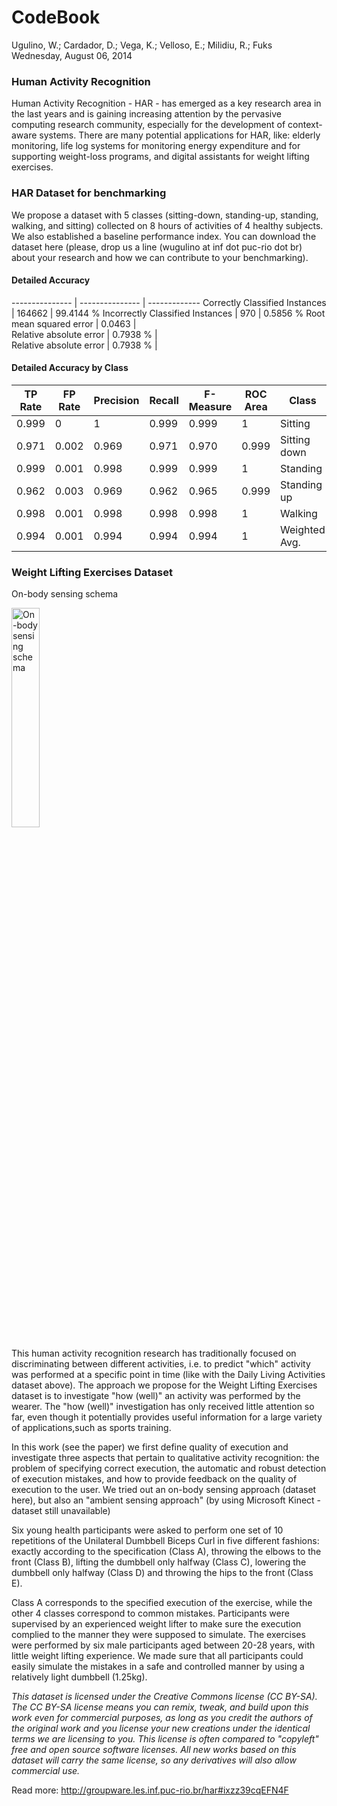 # CodeBook
Ugulino, W.; Cardador, D.; Vega, K.; Velloso, E.; Milidiu, R.; Fuks  
Wednesday, August 06, 2014  

### Human Activity Recognition

Human Activity Recognition - HAR - has emerged as a key research area in the last years and is gaining increasing attention by the pervasive computing research community, especially for the development of context-aware systems. There are many potential applications for HAR, like: elderly monitoring, life log systems for monitoring energy expenditure and for supporting weight-loss programs, and digital assistants for weight lifting exercises.

 

### HAR Dataset for benchmarking
We propose a dataset with 5 classes (sitting-down, standing-up, standing, walking, and sitting) collected on 8 hours of activities of 4 healthy subjects. We also established a baseline performance index. You can download the dataset here (please, drop us a line (wugulino at inf dot puc-rio dot br) about your research and how we can contribute to your benchmarking).



#### Detailed Accuracy

--------------- | --------------- | -------------
Correctly Classified Instances  |  164662 |	99.4144 %
Incorrectly Classified Instances  |	 970 |	0.5856 %
Root mean squared error |	0.0463 |	
Relative absolute error |	0.7938 % |	
Relative absolute error |	0.7938 % |

#### Detailed Accuracy by Class

TP Rate |FP Rate |Precision |Recall |F-Measure |ROC Area |Class
---------- | ---------- | ---------- | ---------- | ---------- | ---------- | ---------- |
0.999 |	0 |	1	 |0.999 |	0.999 |	1 |	Sitting
0.971 |	0.002 |	0.969 |	0.971 |	0.970 |	0.999 |	Sitting down
0.999 |	0.001 |	0.998 |	0.999 |	0.999 |	1 |	Standing
0.962 |	0.003 |	0.969 |	0.962 |	0.965 |	0.999 |	Standing up
0.998 |	0.001 |	0.998 |	0.998 |	0.998 |	1 |	Walking
0.994 |	0.001 |	0.994 |	0.994 |	0.994 |	1 |	Weighted Avg.


### Weight Lifting Exercises Dataset


On-body sensing schema

<img alt="On-body sensing schema" height="30%" src="http://groupware.les.inf.puc-rio.br/static/WLE/on-body-sensing-schema.png" width="30%">

This human activity recognition research has traditionally focused on discriminating between different activities, i.e. to predict "which" activity was performed at a specific point in time (like with the Daily Living Activities dataset above). The approach we propose for the Weight Lifting Exercises dataset is to investigate "how (well)" an activity was performed by the wearer. The "how (well)" investigation has only received little attention so far, even though it potentially provides useful information for a large variety of applications,such as sports training.

In this work (see the paper) we first define quality of execution and investigate three aspects that pertain to qualitative activity recognition: the problem of specifying correct execution, the automatic and robust detection of execution mistakes, and how to provide feedback on the quality of execution to the user. We tried out an on-body sensing approach (dataset here), but also an "ambient sensing approach" (by using Microsoft Kinect - dataset still unavailable)

Six young health participants were asked to perform one set of 10 repetitions of the Unilateral Dumbbell Biceps Curl in five different fashions: exactly according to the specification (Class A), throwing the elbows to the front (Class B), lifting the dumbbell only halfway (Class C), lowering the dumbbell only halfway (Class D) and throwing the hips to the front (Class E).

Class A corresponds to the specified execution of the exercise, while the other 4 classes correspond to common mistakes. Participants were supervised by an experienced weight lifter to make sure the execution complied to the manner they were supposed to simulate. The exercises were performed by six male participants aged between 20-28 years, with little weight lifting experience. We made sure that all participants could easily simulate the mistakes in a safe and controlled manner by using a relatively light dumbbell (1.25kg).

*This dataset is licensed under the Creative Commons license (CC BY-SA). The CC BY-SA license means you can remix, tweak, and build upon this work even for commercial purposes, as long as you credit the authors of the original work and you license your new creations under the identical terms we are licensing to you. This license is often compared to "copyleft" free and open source software licenses. All new works based on this dataset will carry the same license, so any derivatives will also allow commercial use.*


Read more: http://groupware.les.inf.puc-rio.br/har#ixzz39cqEFN4F
